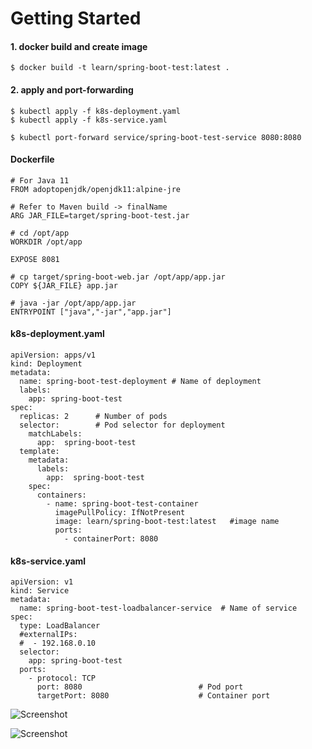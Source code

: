 # Getting Started

#### 1. docker build and create image
```
$ docker build -t learn/spring-boot-test:latest .
```

#### 2. apply and port-forwarding
```
$ kubectl apply -f k8s-deployment.yaml
$ kubectl apply -f k8s-service.yaml

$ kubectl port-forward service/spring-boot-test-service 8080:8080
```

#### Dockerfile
```
# For Java 11
FROM adoptopenjdk/openjdk11:alpine-jre

# Refer to Maven build -> finalName
ARG JAR_FILE=target/spring-boot-test.jar

# cd /opt/app
WORKDIR /opt/app

EXPOSE 8081

# cp target/spring-boot-web.jar /opt/app/app.jar
COPY ${JAR_FILE} app.jar

# java -jar /opt/app/app.jar
ENTRYPOINT ["java","-jar","app.jar"]
```

#### k8s-deployment.yaml
```
apiVersion: apps/v1
kind: Deployment
metadata:
  name: spring-boot-test-deployment # Name of deployment
  labels:
    app: spring-boot-test
spec:
  replicas: 2      # Number of pods
  selector:        # Pod selector for deployment
    matchLabels:
      app:  spring-boot-test
  template:
    metadata:
      labels:
        app:  spring-boot-test
    spec:
      containers:
        - name: spring-boot-test-container
          imagePullPolicy: IfNotPresent
          image: learn/spring-boot-test:latest   #image name
          ports:
            - containerPort: 8080
```
#### k8s-service.yaml
```
apiVersion: v1
kind: Service
metadata:
  name: spring-boot-test-loadbalancer-service  # Name of service
spec:
  type: LoadBalancer
  #externalIPs:
  #  - 192.168.0.10
  selector:
    app: spring-boot-test
  ports:
    - protocol: TCP
      port: 8080                          # Pod port
      targetPort: 8080                    # Container port
```

![Screenshot](https://github.com/OzgurAkinci/spring-boot-kubernetes-and-docker/blob/main/git_resources/pods.png?raw=true)

![Screenshot](https://github.com/OzgurAkinci/spring-boot-kubernetes-and-docker/blob/main/git_resources/getAll.png?raw=true)
